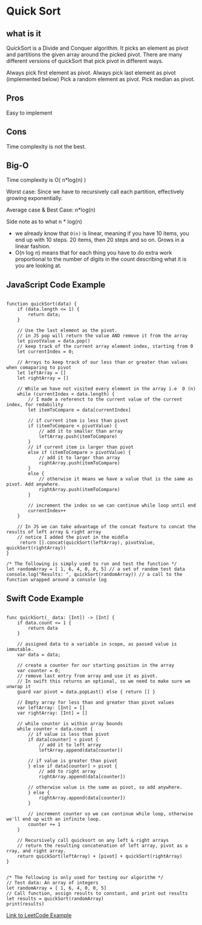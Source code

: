 # Quick Sort

## what is it
QuickSort is a Divide and Conquer algorithm. It picks an element as pivot and partitions the given array around the picked pivot. There are many different versions of quickSort that pick pivot in different ways.

Always pick first element as pivot.
Always pick last element as pivot (implemented below)
Pick a random element as pivot.
Pick median as pivot.

## Pros
Easy to implement 

## Cons 
Time complexity is not the best.

## Big-O
Time complexity is O( n*log(n) )

Worst case:
Since we have to recursively call each partition, effectively growing exponentially.  

Average case & Best Case:
n*log(n)

Side note as to what n * log(n)
- we already know that `O(n)` is linear, meaning if you have 10 items, you end up with 10 steps. 20 items, then 20 steps and so on. Grows in a linear fashion.
-  O(n log n) means that for each thing you have to do extra work proportional to the number of digits in the count describing what it is you are looking at.


## JavaScript Code Example 
```

function quickSort(data) {
    if (data.length <= 1) {
        return data;
    }
    
    // Use the last element as the pivot. 
    // in JS pop will return the value AND remove it from the array
    let pivotValue = data.pop() 
    // keep track of the current array element index, starting from 0
    let currentIndex = 0;
    
    // Arrays to keep track of our less than or greater than values when comaparing to pivot
    let leftArray = []
    let rightArray = []
    
    // While we have not visited every element in the array i.e  O (n)
    while (currentIndex < data.length) {
        // I made a referenct to the current value of the current index, for redability
        let itemToCompare = data[currentIndex]

        // if current item is less than pivot
        if (itemToCompare < pivotValue) {
            // add it to smaller than array
            leftArray.push(itemToCompare)
        }
        // if current item is larger than pivot 
        else if (itemToCompare > pivotValue) {
            // add it to larger than array
            rightArray.push(itemToCompare)
        }
        else {
            // otherwise it means we have a value that is the same as pivot. Add anywhere.
            rightArray.push(itemToCompare)
        }
        
        // increment the index so we can continue while loop until end
        currentIndex++
    }

    // In JS we can take advantage of the concat feature to concat the results of left array & right array
    // notice I added the pivot in the middle
     return [].concat(quickSort(leftArray), pivotValue, quickSort(rightArray))
}

/* The following is simply used to run and test the function */ 
let randomArray = [ 1, 6, 4, 0, 0, 5] // a set of random test data 
console.log("Results: ", quickSort(randomArray)) // a call to the function wrapped around a console log

```


## Swift Code Example
```

func quickSort(_ data: [Int]) -> [Int] {
    if data.count <= 1 {
        return data
    }
    
    // assigned data to a variable in scope, as passed value is immutable.
    var data = data;
    
    // create a counter for our starting position in the array
    var counter = 0;
    // remove last entry from array and use it as pivot.
    // In swift this returns an optional, so we need to make sure we unwrap it
    guard var pivot = data.popLast() else { return [] }
    
    // Empty array for less than and greater than pivot values
    var leftArray: [Int] = []
    var rightArray: [Int] = []
    
    // while counter is within array bounds 
    while counter < data.count {
        // if value is less than pivot
        if data[counter] < pivot {
            // add it to left array
            leftArray.append(data[counter])
        
        // if value is greater than pivot 
        } else if data[counter] > pivot {
            // add to right array
            rightArray.append(data[counter])
            
        // otherwise value is the same as pivot, so add anywhere.
        } else {
            rightArray.append(data[counter])
        }
        
        // increment counter so we can continue while loop, otherwise we'll end up with an infinite loop.
        counter += 1
    }
    
    // Recursively call quicksort on any left & right arrays 
    // return the resulting concatenation of left array, pivot as a rray, and right array.
    return quickSort(leftArray) + [pivot] + quickSort(rightArray)
}


/* The following is only used for testing our algorithm */
// Test data: An array of integers 
let randomArray = [ 1, 6, 4, 0, 0, 5] 
// Call function, assign results to constant, and print out results 
let results = quickSort(randomArray)
print(results)
```

[Link to LeetCode Example](https://leetcode.com/submissions/detail/439367598/)
